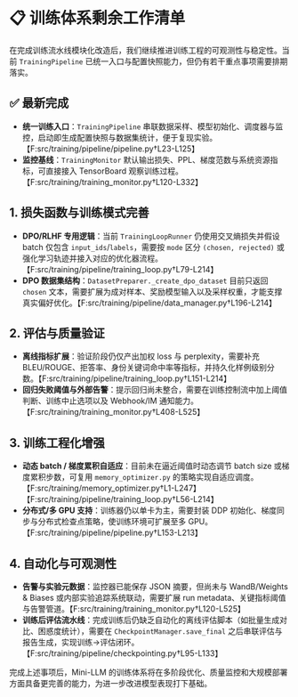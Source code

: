 # 📋 训练体系剩余工作清单

在完成训练流水线模块化改造后，我们继续推进训练工程的可观测性与稳定性。当前 `TrainingPipeline` 已统一入口与配置快照能力，但仍有若干重点事项需要排期落实。

## ✅ 最新完成

- **统一训练入口**：`TrainingPipeline` 串联数据采样、模型初始化、调度器与监控，启动即生成配置快照与数据集统计，便于复现实验。【F:src/training/pipeline/pipeline.py†L23-L125】
- **监控基线**：`TrainingMonitor` 默认输出损失、PPL、梯度范数与系统资源指标，可直接接入 TensorBoard 观察训练过程。【F:src/training/training_monitor.py†L120-L332】

## 1. 损失函数与训练模式完善

- **DPO/RLHF 专用逻辑**：当前 `TrainingLoopRunner` 仍使用交叉熵损失并假设 batch 仅包含 `input_ids`/`labels`，需要按 `mode` 区分 `(chosen, rejected)` 或强化学习轨迹并接入对应的优化器流程。【F:src/training/pipeline/training_loop.py†L79-L214】
- **DPO 数据集结构**：`DatasetPreparer._create_dpo_dataset` 目前只返回 `chosen` 文本，需要扩展为成对样本、奖励模型输入以及采样权重，才能支撑真实偏好优化。【F:src/training/pipeline/data_manager.py†L196-L214】

## 2. 评估与质量验证

- **离线指标扩展**：验证阶段仍仅产出加权 loss 与 perplexity，需要补充 BLEU/ROUGE、拒答率、身份关键词命中率等指标，并持久化样例级别分数。【F:src/training/pipeline/training_loop.py†L151-L214】
- **回归失败阈值与外部告警**：提示回归尚未整合，需要在训练控制流中加上阈值判断、训练中止选项以及 Webhook/IM 通知能力。【F:src/training/training_monitor.py†L408-L525】

## 3. 训练工程化增强

- **动态 batch / 梯度累积自适应**：目前未在逼近阈值时动态调节 batch size 或梯度累积步数，可复用 `memory_optimizer.py` 的策略实现自适应调度。【F:src/training/memory_optimizer.py†L1-L247】【F:src/training/pipeline/training_loop.py†L56-L214】
- **分布式/多 GPU 支持**：训练器仍以单卡为主，需要封装 DDP 初始化、梯度同步与分布式检查点策略，使训练环境可扩展至多 GPU。【F:src/training/pipeline/pipeline.py†L153-L213】

## 4. 自动化与可观测性

- **告警与实验元数据**：监控器已能保存 JSON 摘要，但尚未与 WandB/Weights & Biases 或内部实验追踪系统联动，需要扩展 run metadata、关键指标阈值与告警管道。【F:src/training/training_monitor.py†L120-L525】
- **训练后评估流水线**：完成训练后仍缺乏自动化的离线评估脚本（如批量生成对比、困惑度统计），需要在 `CheckpointManager.save_final` 之后串联评估与报告生成，实现训练->评估闭环。【F:src/training/pipeline/checkpointing.py†L95-L133】

完成上述事项后，Mini-LLM 的训练体系将在多阶段优化、质量监控和大规模部署方面具备更完善的能力，为进一步改进模型表现打下基础。
